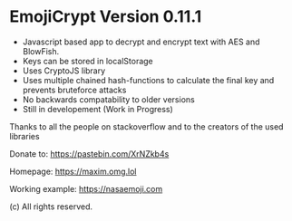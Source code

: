 # EmojiCrypt Version 0.11.1
- Javascript based app to decrypt and encrypt text with AES and BlowFish.
- Keys can be stored in localStorage
- Uses CryptoJS library
- Uses multiple chained hash-functions to calculate the final key and prevents bruteforce attacks
- No backwards compatability to older versions
- Still in developement (Work in Progress)

Thanks to all the people on stackoverflow and to the creators of the used libraries

Donate to: https://pastebin.com/XrNZkb4s

Homepage: https://maxim.omg.lol

Working example: https://nasaemoji.com

(c) All rights reserved.
